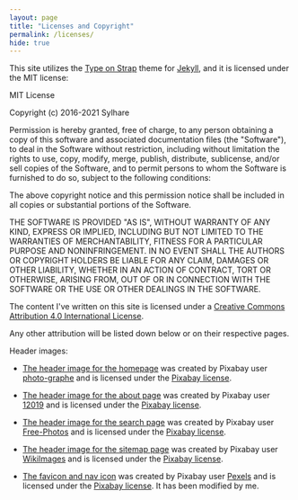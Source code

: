 ```yaml
---
layout: page
title: "Licenses and Copyright"
permalink: /licenses/
hide: true
---
```


This site utilizes the [Type on Strap](https://sylhare.github.io/Type-on-Strap/) theme for [Jekyll](https://jekyllrb.com), and it is licensed under the MIT license:

MIT License

Copyright (c) 2016-2021 Sylhare

Permission is hereby granted, free of charge, to any person obtaining a copy
of this software and associated documentation files (the "Software"), to deal
in the Software without restriction, including without limitation the rights
to use, copy, modify, merge, publish, distribute, sublicense, and/or sell
copies of the Software, and to permit persons to whom the Software is
furnished to do so, subject to the following conditions:

The above copyright notice and this permission notice shall be included in all
copies or substantial portions of the Software.

THE SOFTWARE IS PROVIDED "AS IS", WITHOUT WARRANTY OF ANY KIND, EXPRESS OR
IMPLIED, INCLUDING BUT NOT LIMITED TO THE WARRANTIES OF MERCHANTABILITY,
FITNESS FOR A PARTICULAR PURPOSE AND NONINFRINGEMENT. IN NO EVENT SHALL THE
AUTHORS OR COPYRIGHT HOLDERS BE LIABLE FOR ANY CLAIM, DAMAGES OR OTHER
LIABILITY, WHETHER IN AN ACTION OF CONTRACT, TORT OR OTHERWISE, ARISING FROM,
OUT OF OR IN CONNECTION WITH THE SOFTWARE OR THE USE OR OTHER DEALINGS IN THE
SOFTWARE.

The content I've written on this site is licensed under a [Creative Commons Attribution 4.0 International License](https://creativecommons.org/licenses/by/4.0/).

Any other attribution will be listed down below or on their respective pages.

Header images:

* [The header image for the homepage](https://pixabay.com/photos/moon-sea-full-moon-2762111/) was created by Pixabay user [photo-graphe](https://pixabay.com/users/photo-graphe-2867425/) and is licensed under the [Pixabay license](https://pixabay.com/service/license/).

* [The header image for the about page](https://pixabay.com/photos/francis-quadrangle-1618326/) was created by Pixabay user [12019](https://pixabay.com/users/12019-12019/) and is licensed under the [Pixabay license](https://pixabay.com/service/license/).

* [The header image for the search page](https://pixabay.com/photos/binoculars-looking-man-discovery-1209011/) was created by Pixabay user [Free-Photos](https://pixabay.com/users/free-photos-242387/) and is licensed under the [Pixabay license](https://pixabay.com/service/license/).

* [The header image for the sitemap page](https://pixabay.com/photos/earth-world-map-continents-land-11595/) was created by Pixabay user [WikiImages](https://pixabay.com/users/wikiimages-1897/) and is licensed under the [Pixabay license](https://pixabay.com/service/license/).

* [The favicon and nav icon](https://pixabay.com/photos/full-moon-night-sky-luna-moon-1869760/) was created by Pixabay user [Pexels](https://pixabay.com/users/pexels-2286921/) and is licensed under the [Pixabay license](https://pixabay.com/service/license/). It has been modified by me.
